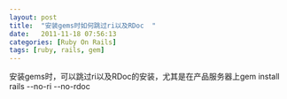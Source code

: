 ```yaml
---
layout: post
title:  "安装gems时如何跳过ri以及RDoc  "
date:   2011-11-18 07:56:13
categories: [Ruby On Rails]
tags: [ruby, rails, gem]
---
```


安装gems时，可以跳过ri以及RDoc的安装，尤其是在产品服务器上gem install rails --no-ri --no-rdoc